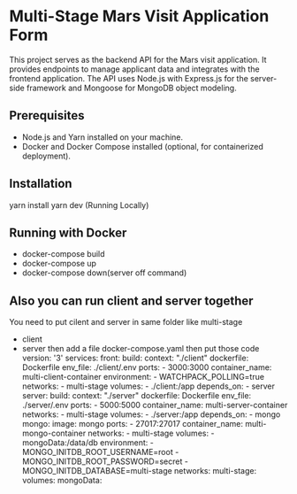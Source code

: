 # Multi-Stage Mars Visit Application Form

This project serves as the backend API for the Mars visit application. It provides endpoints to manage applicant data and integrates with the frontend application. The API uses Node.js with Express.js for the server-side framework and Mongoose for MongoDB object modeling.

## Prerequisites

- Node.js and Yarn installed on your machine.
- Docker and Docker Compose installed (optional, for containerized deployment).

## Installation
yarn install
yarn dev (Running Locally)

## Running with Docker
- docker-compose build
- docker-compose up
- docker-compose down(server off command)

## Also you can run client and server together
You need to put cilent and server in same folder like
multi-stage
- client
- server
then add a file docker-compose.yaml then put those code
version: '3'
services:
  front:
    build: 
      context: "./client"
      dockerfile: Dockerfile
    env_file: ./client/.env
    ports: 
      - 3000:3000
    container_name: multi-client-container
    environment:
      - WATCHPACK_POLLING=true
    networks:
      - multi-stage
    volumes:
      - ./client:/app
    depends_on:
      - server
  server:
    build: 
      context: "./server"
      dockerfile: Dockerfile
    env_file: ./server/.env
    ports:
      - 5000:5000
    container_name: multi-server-container
    networks:
      - multi-stage
    volumes:
      - ./server:/app
    depends_on:
      - mongo
  mongo:
    image: mongo
    ports:
      - 27017:27017
    container_name: multi-mongo-container
    networks:
      - multi-stage
    volumes:
      - mongoData:/data/db
    environment:
      - MONGO_INITDB_ROOT_USERNAME=root
      - MONGO_INITDB_ROOT_PASSWORD=secret
      - MONGO_INITDB_DATABASE=multi-stage
networks:
 multi-stage:
volumes:
 mongoData:
